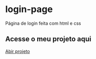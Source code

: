 # login-page
Página de login feita com html e css

<h2>Acesse o meu projeto aqui</h2>

<a href="https://eduardofranciscone.github.io/login-page/">Abir projeto</a>
